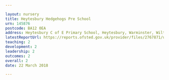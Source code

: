 ```yaml
---

layout: nursery
title: Heytesbury Hedgehogs Pre School
urn: 145876
postcode: BA12 0EA
address: Heytesbury C of E Primary School, Heytesbury, Warminster, Wiltshire, BA12 0EA
latestReportUrl: https://reports.ofsted.gov.uk/provider/files/2767871/urn/145876.pdf
teaching: 2
development: 2
leadership: 2
outcomes: 2
overall: 2
date: 22 March 2018

---
```

